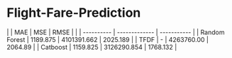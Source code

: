 # Flight-Fare-Prediction


|                 |     MAE    |      MSE      |    RMSE     |
|                 | ---------- | ------------- | ----------- |
|  Random Forest  |  1189.875  |  4101391.662  |   2025.189  |
|  TFDF           |   -        |  4263760.00   |   2064.89   |
|  Catboost       |  1159.825  |  3126290.854  |   1768.132  |
